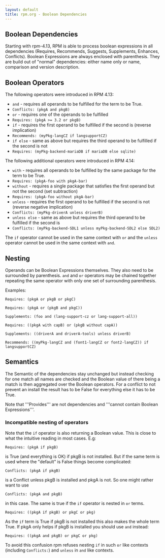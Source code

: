 ```yaml
---
layout: default
title: rpm.org - Boolean Dependencies
---
```



## Boolean Dependencies

Starting with rpm-4.13, RPM is able to process boolean expressions in all dependencies (Requires, Recommends, Suggests, Supplements, Enhances, Conflicts). Boolean Expressions are always enclosed with parenthesis. They are build out of "normal" dependencies: either name only or name, comparison and version description.

## Boolean Operators

The following operators were introduced in RPM 4.13:

 * `and` - requires all operands to be fulfilled for the term to be True.
  * `Conflicts: (pkgA and pkgB)`
 * `or` - requires one of the operands to be fulfilled
  * `Requires: (pkgA >= 3.2 or pkgB)`
 * `if` - requires the first operand to be fulfilled if the second is (reverse implication)
  * `Recommends: (myPkg-langCZ if langsupportCZ)`
 * `if else` - same as above but requires the third operand to be fulfilled if the second is not
  * `Requires: (myPkg-backend-mariaDB if mariaDB else sqlite)`

The following additional operators were introduced in RPM 4.14:

 * `with` - requires all operands to be fulfilled by the same package for the term to be True.
  * `Requires: (pkgA-foo with pkgA-bar)`
 * `without` - requires a single package that satisfies the first operand but not the second (set subtraction)
  * `Requires: (pkgA-foo without pkgA-bar)`
 * `unless` - requires the first operand to be fulfilled if the second is not (reverse negative implication)
  * `Conflicts: (myPkg-driverA unless driverB)`
 * `unless else` - same as above but requires the third operand to be fulfilled if the second is
  * `Conflicts: (myPkg-backend-SDL1 unless myPkg-backend-SDL2 else SDL2)`

The `if` operator cannot be used in the same context with `or` and the `unless` operator cannot be used in the same context with `and`.

## Nesting 

Operands can be Boolean Expressions themselves. They also need to be surrounded by parenthesis. `and` and `or` operators may be chained together repeating the same operator with only one set of surrounding parenthesis.

Examples:

`Requires: (pkgA or pkgB or pkgC)`

`Requires: (pkgA or (pkgB and pkgC))`

`Supplements: (foo and (lang-support-cz or lang-support-all))`

`Requires: ((pkgA with capB) or (pkgB without capA))`

`Supplements: ((driverA and driverA-tools) unless driverB)`

`Recommends: ((myPkg-langCZ and (font1-langCZ or font2-langCZ)) if langsupportCZ)`

## Semantics

The Semantic of the dependencies stay unchanged but instead checking for one match all names are checked and the Boolean value of there being a match is then aggregated over the Boolean operators. For a conflict to not prevent an install the result has to be False for everything else it has to be True.

Note that '''Provides''' are not dependencies and '''cannot contain Boolean Expressions'''.

### Incompatible nesting of operators

Note that the `if` operator is also returning a Boolean value. This is close to what the intuitive reading in most cases. E.g:

`Requires: (pkgA if pkgB)` 

is True (and everything is OK) if pkgB is not installed. But if the same term is used where the "default" is False things become complicated:


`Conflicts: (pkgA if pkgB)` 

is a Conflict unless pkgB is installed and pkgA is not. So one might rather want to use

`Conflicts: (pkgA and pkgB)`

 in this case. The same is true if the `if` operator is nested in `or` terms.

`Requires: ((pkgA if pkgB) or pkgC or pkg)` 

As the `if` term is True if pkgB is not installed this also makes the whole term True. If pkgA only helps if pkgB is installed you should use `and` instead:

`Requires: ((pkgA and pkgB) or pkgC or pkg)` 

To avoid this confusion rpm refuses nesting `if` in such `or` like contexts (including `Conflicts:`) and `unless` in `and` like contexts.
